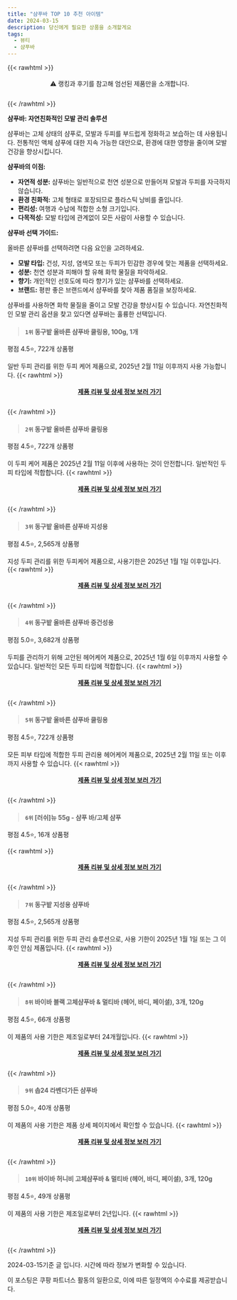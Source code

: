 ```yaml
---
title: "샴푸바 TOP 10 추천 아이템"
date: 2024-03-15
description: 당신에게 필요한 상품을 소개할게요
tags:
  - 뷰티
  - 샴푸바
---
```

{{< rawhtml >}}<div class="toc" style="text-align: center; height: 50px; line-height: 2;">  <p>⚠️ 랭킹과 후기를 참고해 엄선된 제품만을 소개합니다.<br></p></div> {{< /rawhtml >}}

**샴푸바: 자연친화적인 모발 관리 솔루션**

샴푸바는 고체 상태의 샴푸로, 모발과 두피를 부드럽게 정화하고 보습하는 데 사용됩니다. 전통적인 액체 샴푸에 대한 지속 가능한 대안으로, 환경에 대한 영향을 줄이며 모발 건강을 향상시킵니다.

**샴푸바의 이점:**

* **자연적 성분:** 샴푸바는 일반적으로 천연 성분으로 만들어져 모발과 두피를 자극하지 않습니다.
* **환경 친화적:** 고체 형태로 포장되므로 플라스틱 낭비를 줄입니다.
* **편리성:** 여행과 수납에 적합한 소형 크기입니다.
* **다목적성:** 모발 타입에 관계없이 모든 사람이 사용할 수 있습니다.

**샴푸바 선택 가이드:**

올바른 샴푸바를 선택하려면 다음 요인을 고려하세요.

* **모발 타입:** 건성, 지성, 염색모 또는 두피가 민감한 경우에 맞는 제품을 선택하세요.
* **성분:** 천연 성분과 피해야 할 유해 화학 물질을 파악하세요.
* **향기:** 개인적인 선호도에 따라 향기가 있는 샴푸바를 선택하세요.
* **브랜드:** 평판 좋은 브랜드에서 샴푸바를 찾아 제품 품질을 보장하세요.

샴푸바를 사용하면 화학 물질을 줄이고 모발 건강을 향상시킬 수 있습니다. 자연친화적인 모발 관리 옵션을 찾고 있다면 샴푸바는 훌륭한 선택입니다.


>#### `1위` 동구밭 올바른 샴푸바 쿨링용, 100g, 1개
평점 4.5⭐, 722개 상품평

일반 두피 관리를 위한 두피 케어 제품으로, 2025년 2월 11일 이후까지 사용 가능합니다.
{{< rawhtml >}}<div class="toc" style="text-align: center; height: 50px; line-height: 2;"><p><b><a href="https://link.coupang.com/re/AFFSDP?lptag=AF5033054&pageKey=5619403884&itemId=2388796133&vendorItemId=71206118307&traceid=V0-153-639cfaea97c2daa7&clickBeacon=xbt_NP0pFQviEW-4xYsa0caFXLLlc1TcvbOM6ou8LTbG-tLz0bxdN2OBdrG39iQiG8QqQeM4CERJiJfbFjkzXQK1v9KYCU5pL25ZcoDPoCKtSKSoH-JkQQpo4IbGRTa4xzE7MWW8pLLE8CxFPVlCQ4RevtxcBgZ4KK3uR_Fnd_dP4vsZOTKE7wGqHngkOsyGYFo_MmerKyTC16_0VEwkpI4SkDHiTVI-4tvuccJB6BNr52-JtwytAAv1TysmINpFxYKx-oAqDY9kAan_p2OToe5Spek7i-O7rZjMiC1pfrEXvwLHIXNisHLkeccye-EjnhKiFPDSNJgVuMVjfBvUoKpTkpyGqkhcPFdhk37_cQ1cC1Z-MHJm31h1QO0VJBPOW4jnKCHIHiiS03aFeT0Ngz1cAFR6wdq7JykhxgDBnMqcYWQmMI_-RvpKYIL-cdkaex7Sn1da64QiJL39r-gISejyNdEhIAX9eiIL4ghDW9gSHCI9ZpF-rJ9j_1g5u61Iz0SznGD6Ytuj2EvfqGiW9r2tXw-hQtWoX-b4ZBq1PMQQW0bhWqlwEG8rD5OhYq3jZQHbeL24qkRkQ8W61HGQdydX3_mBigKPF8lkk-QXCOqdF4e4GWe-TvmWkHl2agpWejZbEVP95HoSjCNy7q0ihwyvdqcxXnUPiII0_B4XCzmcxjDSVTZM0zpFSXMfj7yuYCBfutEX10KtqsNn4x3k2l3yevMWRUvStbeM23YhNvN-8r3gntfCHOrB6Jxu2U1rWng2LUuZEUUE-RGEQKJ243TjLOhzTd1fXL6BMpsTl-xUE0SlQAPCpmC-VzngKPyiggQHw2fOIl3DFSTLmHlYCwLgaZmi97BlxW9hRv5fs_cEPeDgBsPevDyXXxxBqtCCdLqa45HykZth2GfVGvi-USWj108zVYVQ8g7sAtPcfs6YRpL4GQ%3D%3D&requestid=20240315184508547208448592&token=31850C%7CMIXED">제품 리뷰 및 상세 정보 보러 가기</a></b><br></p> </div>{{< /rawhtml >}}

>#### `2위` 동구밭 올바른 샴푸바 쿨링용
평점 4.5⭐, 722개 상품평

이 두피 케어 제품은 2025년 2월 11일 이후에 사용하는 것이 안전합니다. 일반적인 두피 타입에 적합합니다.
{{< rawhtml >}}<div class="toc" style="text-align: center; height: 50px; line-height: 2;"><p><b><a href="https://link.coupang.com/re/AFFSDP?lptag=AF5033054&pageKey=5619403884&itemId=18796698634&vendorItemId=85927598283&traceid=V0-153-639cfaea97c2daa7&requestid=20240315184508547208448592&token=31850C%7CMIXED">제품 리뷰 및 상세 정보 보러 가기</a></b><br></p> </div>{{< /rawhtml >}}

>#### `3위` 동구밭 올바른 샴푸바 지성용
평점 4.5⭐, 2,565개 상품평

지성 두피 관리를 위한 두피케어 제품으로, 사용기한은 2025년 1월 1일 이후입니다.
{{< rawhtml >}}<div class="toc" style="text-align: center; height: 50px; line-height: 2;"><p><b><a href="https://link.coupang.com/re/AFFSDP?lptag=AF5033054&pageKey=1357817930&itemId=18763525682&vendorItemId=85895334616&traceid=V0-153-1a2ad8aed91c3407&requestid=20240315184508547208448592&token=31850C%7CMIXED">제품 리뷰 및 상세 정보 보러 가기</a></b><br></p> </div>{{< /rawhtml >}}

>#### `4위` 동구밭 올바른 샴푸바 중건성용
평점 5.0⭐, 3,682개 상품평

두피를 관리하기 위해 고안된 헤어케어 제품으로, 2025년 1월 6일 이후까지 사용할 수 있습니다. 일반적인 모든 두피 타입에 적합합니다.
{{< rawhtml >}}<div class="toc" style="text-align: center; height: 50px; line-height: 2;"><p><b><a href="https://link.coupang.com/re/AFFSDP?lptag=AF5033054&pageKey=1357825004&itemId=18763525744&vendorItemId=85895334712&traceid=V0-153-9d04e8ad8c7abadb&requestid=20240315184508547208448592&token=31850C%7CMIXED">제품 리뷰 및 상세 정보 보러 가기</a></b><br></p> </div>{{< /rawhtml >}}

>#### `5위` 동구밭 올바른 샴푸바 쿨링용
평점 4.5⭐, 722개 상품평

모든 피부 타입에 적합한 두피 관리용 헤어케어 제품으로, 2025년 2월 11일 또는 이후까지 사용할 수 있습니다.
{{< rawhtml >}}<div class="toc" style="text-align: center; height: 50px; line-height: 2;"><p><b><a href="https://link.coupang.com/re/AFFSDP?lptag=AF5033054&pageKey=5619403884&itemId=18776060274&vendorItemId=85907552960&traceid=V0-153-639cfaea97c2daa7&requestid=20240315184508547208448592&token=31850C%7CMIXED">제품 리뷰 및 상세 정보 보러 가기</a></b><br></p> </div>{{< /rawhtml >}}

>#### `6위` [러쉬]뉴 55g - 샴푸 바/고체 샴푸
평점 4.5⭐, 16개 상품평


{{< rawhtml >}}<div class="toc" style="text-align: center; height: 50px; line-height: 2;"><p><b><a href="https://link.coupang.com/re/AFFSDP?lptag=AF5033054&pageKey=7605333497&itemId=20128901106&vendorItemId=88060240127&traceid=V0-153-58c5017e836e6e2b&requestid=20240315184508547208448592&token=31850C%7CMIXED">제품 리뷰 및 상세 정보 보러 가기</a></b><br></p> </div>{{< /rawhtml >}}

>#### `7위` 동구밭 지성용 샴푸바
평점 4.5⭐, 2,565개 상품평

지성 두피 관리를 위한 두피 관리 솔루션으로, 사용 기한이 2025년 1월 1일 또는 그 이후인 안심 제품입니다.
{{< rawhtml >}}<div class="toc" style="text-align: center; height: 50px; line-height: 2;"><p><b><a href="https://link.coupang.com/re/AFFSDP?lptag=AF5033054&pageKey=1357817930&itemId=18741323310&vendorItemId=85873594182&traceid=V0-153-1a2ad8aed91c3407&requestid=20240315184508547208448592&token=31850C%7CMIXED">제품 리뷰 및 상세 정보 보러 가기</a></b><br></p> </div>{{< /rawhtml >}}

>#### `8위` 바이바 블랙 고체샴푸바 & 멀티바 (헤어, 바디, 페이셜), 3개, 120g
평점 4.5⭐, 66개 상품평

이 제품의 사용 기한은 제조일로부터 24개월입니다.
{{< rawhtml >}}<div class="toc" style="text-align: center; height: 50px; line-height: 2;"><p><b><a href="https://link.coupang.com/re/AFFSDP?lptag=AF5033054&pageKey=6757933167&itemId=17232745912&vendorItemId=84404436165&traceid=V0-153-3dbff47859696ccd&clickBeacon=hrFcy8q6MhajPaI2hhrwZBmSadloiTebr2SWFBVOkpNc0dgg-b_z1v6UK6xfkSLV6MWBKqljWHQ_AMKue2bw7tehW49mAk_oSfRDo_9VydakLKoqcuhoJdFiCQ9NjSjBrR4RH7reNYYvQzbOR5NF48PJvOG41lenvaeD_1ofx7RMj-Oa5N4wMkbG-larncotthqzZYWkW6rv8kbAlf1w_lsBgSSGD_yqHT3rqHr8NfwNtdbXV3UegC-hwuIWkGiZTtRfY131XlREeDxNs37f36gGX1zkU2Z94sxz-kRBXiUvF_t4vBYTitTAR9U_eJNSlq26a4du8cG9fHPpQBkAx8THXE1lsnW4pJqVYUxuCItWQTFm2JykhKJf1pF0rBwup9LRPxGFSq4BSJBLrpwofCRtWBF0OKaDwNEIxESiIsIHCh4c6Zb9zz_Gz8Dw-umVGRQad_IqaAVZcaRO688OJM7cFYNMzCicLarSeuItgGP_0-fR0GmDY-_wjIksb_hG4DQ7B4ZqhgVp8q2mV85C8JzMiGGbT2YP7uh51Jpv6FVdFPErygmrWhtU1kbCBVkAWbg9iKZYLjAQN8rMRjo03OvD_wPI4gpuu9fffDPmdd0Yd4hvKTptYKSd0eYOFkDEZrjPBplifzA09Pifb1lWPIIZh8SZHxxgOaso__dYrzMulNWsmB5D3woAyuMbkmFUjwP7RZviwyUsHqDxtHVnRRwmmHftCzg-4d0Lx1oluwYg-eMpFv43GXxC1xF7jMT9a6WptZy0dYv1VFOnMNiePtdTaDLbH8OE3Ntv6CXhQOJ343KvddGKV7y3dtrAmTyluQVhrll-PjhnjZxBNAvm5AGl04SbELZg3ONWMjHfYXbBID4rH0rS6mvLv8Jf8oo0_NsrMi3Df4Uly7_XiqnW9pZZSY3l9ix46baNnHtE0BKnJg%3D%3D&requestid=20240315184508547208448592&token=31850C%7CMIXED">제품 리뷰 및 상세 정보 보러 가기</a></b><br></p> </div>{{< /rawhtml >}}

>#### `9위` 솝24 라벤더가든 샴푸바
평점 5.0⭐, 40개 상품평

이 제품의 사용 기한은 제품 상세 페이지에서 확인할 수 있습니다.
{{< rawhtml >}}<div class="toc" style="text-align: center; height: 50px; line-height: 2;"><p><b><a href="https://link.coupang.com/re/AFFSDP?lptag=AF5033054&pageKey=7691891010&itemId=20571511902&vendorItemId=87646951858&traceid=V0-153-915e010408ee22b8&requestid=20240315184508547208448592&token=31850C%7CMIXED">제품 리뷰 및 상세 정보 보러 가기</a></b><br></p> </div>{{< /rawhtml >}}

>#### `10위` 바이바 허니비 고체샴푸바 & 멀티바 (헤어, 바디, 페이셜), 3개, 120g
평점 4.5⭐, 49개 상품평

이 제품의 사용 기한은 제조일로부터 2년입니다.
{{< rawhtml >}}<div class="toc" style="text-align: center; height: 50px; line-height: 2;"><p><b><a href="https://link.coupang.com/re/AFFSDP?lptag=AF5033054&pageKey=6675357345&itemId=17233113352&vendorItemId=84404798610&traceid=V0-153-044d6d6014e8e711&clickBeacon=o-LIQoH4A0zlIi1wo7rq07QMO0wSIviByQuadAPjPwo07FmZD1ATucdBaA6CpLvDuzmXC3PxOBU4SOjRQde4StswM45Ea3XndDt3SIBfX3YlZ7S4G0K0RilDYZHMUQ1sntWQBEt3_PrSf02TlZ5BQe6RyWWI8Cgj-0VpIxO1-B9PQivsOpCazBywH0rCV_-qhYDPXKKfO-GxFat-OQ1-Yqf0vGo16ld-xAx6W27qHPdbx4jIW82YUAPvZst6eEpmb-DMKLddmGPPQz5Y2uz70YIg3E9nUZieFxn6LqgJhxCSLuZqoTkSwXwTM_Jvx7OzdPSt7dww0fVBpb3UTcyzmErC2yWfFXNfM5S6BdVwGSLmxRXrcXfGg1-SAs-0uHpcIFHuKMir6mbqx25IxYrZv9sSAqbVCost7NSXbOj6BT0ztUsk1j_XpRH5taa-Qlgo9Tprs-BNh3k5TzNUw6mdT2dCNAW1eV9wDkxJBL_nhG4Kkp14HJT5TOM4YaVXJ5Rj3DY-ybkx5U4C-ifXUtr14DLN8TJGXSU12HDLnS_oO57mOwKT94cyr8bygx_DVcUec5t9B1A6Tu8zPFEWuZmc_9PZsS2JOEiHFZmrQJyNh6ryUFVtQpcjDYDEyIIIu71Z5a0omFbzpQz6PIzJTGuOq7GBfZv2ZFh5l5kOAHYFrgRd_YMg0KtLKcFuPIvh7W06fh80wI-1SkVGawjyflgaHD_s6h_BC4d4r7sBxk-kY_IuRcUQhttFw8fXjObXUOPMCTuY7VcweqCc-UmcJ0gy5JxIavvyeVBCtevwg4ghlh96lfc_UFwyNuWYGSJNfVacK7BWXNyFncsv65dEjDVoxy5a1RtA8DifiljR5gZ2Qo7xbB0rh9TdPCJCKAB9MPeHMdjt6noKDwcA1LQgNhDlniGUxtRxofNhsLuWVt82&requestid=20240315184508547208448592&token=31850C%7CMIXED">제품 리뷰 및 상세 정보 보러 가기</a></b><br></p> </div>{{< /rawhtml >}}


2024-03-15기준 글 입니다.
시간에 따라 정보가 변화할 수 있습니다.

이 포스팅은 쿠팡 파트너스 활동의 일환으로, 이에 따른 일정액의 수수료를 제공받습니다.